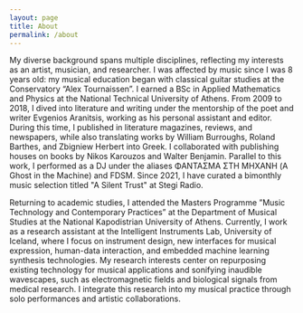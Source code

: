 ```yaml
---
layout: page
title: About
permalink: /about
---
```


My diverse background spans multiple disciplines, reflecting my interests as an artist, musician, and researcher. I was affected by music since I was 8 years old: my musical education began with classical guitar studies at the Conservatory “Alex Tournaissen”. I earned a BSc in Applied Mathematics and Physics at the National Technical University of Athens. From 2009 to 2018, I dived into literature and writing under the mentorship of the poet and writer Evgenios Aranitsis, working as his personal assistant and editor. During this time, I published in literature magazines, reviews, and newspapers, while also translating works by William Burroughs, Roland Barthes, and Zbigniew Herbert into Greek. I collaborated with publishing houses on books by Nikos Karouzos and Walter Benjamin. Parallel to this work, I performed as a DJ under the aliases ΦΑΝΤΑΣΜΑ ΣΤΗ ΜΗΧΑΝΗ (A Ghost in the Machine) and FDSM. Since 2021, I have curated a bimonthly music selection titled "A Silent Trust" at Stegi Radio.

Returning to academic studies, I attended the Masters Programme ”Music Technology and Contemporary Practices” at the Department of Musical Studies at the National Kapodistrian University of Athens. Currently, I work as a research assistant at the Intelligent Instruments Lab, University of Iceland, where I focus on instrument design, new interfaces for musical expression, human-data interaction, and embedded machine learning synthesis technologies. My research interests center on repurposing existing technology for musical applications and sonifying inaudible wavescapes, such as electromagnetic fields and biological signals from medical research. I integrate this research into my musical practice through solo performances and artistic collaborations.



